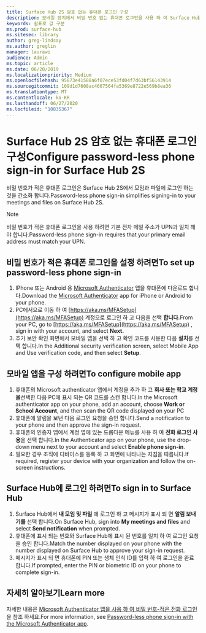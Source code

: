 ```yaml
---
title: Surface Hub 2S 암호 없는 휴대폰 로그인 구성
description: 모바일 장치에서 비밀 번호 없는 휴대폰 로그인을 사용 하 여 Surface Hub 2S에 로그인 하는 방법을 알아봅니다.
keywords: 쉼표로 값 구분
ms.prod: surface-hub
ms.sitesec: library
author: greg-lindsay
ms.author: greglin
manager: laurawi
audience: Admin
ms.topic: article
ms.date: 06/20/2019
ms.localizationpriority: Medium
ms.openlocfilehash: 95873e41588a6f07ece53fd04f7d63bf56143914
ms.sourcegitcommit: 109d1d7608ac4667564fa5369e8722e569b8ea36
ms.translationtype: MT
ms.contentlocale: ko-KR
ms.lasthandoff: 06/27/2020
ms.locfileid: "10835367"
---
```

# <span data-ttu-id="c941b-104">Surface Hub 2S 암호 없는 휴대폰 로그인 구성</span><span class="sxs-lookup"><span data-stu-id="c941b-104">Configure password-less phone sign-in  for Surface Hub 2S</span></span>

<span data-ttu-id="c941b-105">비밀 번호가 적은 휴대폰 로그인은 Surface Hub 2S에서 모임과 파일에 로그인 하는 것을 간소화 합니다.</span><span class="sxs-lookup"><span data-stu-id="c941b-105">Password-less phone sign-in simplifies signing-in to your meetings and files on Surface Hub 2S.</span></span>

> [!NOTE]
> <span data-ttu-id="c941b-106">비밀 번호가 적은 휴대폰 로그인을 사용 하려면 기본 전자 메일 주소가 UPN과 일치 해야 합니다.</span><span class="sxs-lookup"><span data-stu-id="c941b-106">Password-less phone sign-in requires that your primary email address must match your UPN.</span></span>

## <span data-ttu-id="c941b-107">비밀 번호가 적은 휴대폰 로그인을 설정 하려면</span><span class="sxs-lookup"><span data-stu-id="c941b-107">To set up password-less phone sign-in</span></span>

1. <span data-ttu-id="c941b-108">IPhone 또는 Android 용 [Microsoft Authenticator](https://www.microsoft.com/account/authenticator) 앱을 휴대폰에 다운로드 합니다.</span><span class="sxs-lookup"><span data-stu-id="c941b-108">Download the [Microsoft Authenticator](https://www.microsoft.com/account/authenticator) app for iPhone or Android to your phone.</span></span>
2. <span data-ttu-id="c941b-109">PC에서으로 이동 하 여 [https://aka.ms/MFASetup](https://aka.ms/MFASetup) 계정으로 로그인 하 고 다음을 선택 **합니다.**</span><span class="sxs-lookup"><span data-stu-id="c941b-109">From your PC, go to [https://aka.ms/MFASetup](https://aka.ms/MFASetup) , sign in with your account, and select **Next.**</span></span>
3. <span data-ttu-id="c941b-110">추가 보안 확인 화면에서 모바일 앱을 선택 하 고 확인 코드를 사용한 다음 **설치**를 선택 합니다.</span><span class="sxs-lookup"><span data-stu-id="c941b-110">In the Additional security verification screen, select Mobile App and Use verification code, and then select **Setup**.</span></span>

## <span data-ttu-id="c941b-111">모바일 앱을 구성 하려면</span><span class="sxs-lookup"><span data-stu-id="c941b-111">To configure mobile app</span></span>

1. <span data-ttu-id="c941b-112">휴대폰의 Microsoft authenticator 앱에서 계정을 추가 하 고 **회사 또는 학교 계정을**선택한 다음 PC에 표시 되는 QR 코드를 스캔 합니다.</span><span class="sxs-lookup"><span data-stu-id="c941b-112">In the Microsoft authenticator app on your phone, add an account, choose **Work or School Account**, and then scan the QR code displayed on your PC</span></span>
2. <span data-ttu-id="c941b-113">휴대폰에 알림을 보낸 다음 로그인 요청을 승인 합니다.</span><span class="sxs-lookup"><span data-stu-id="c941b-113">Send a notification to your phone and then approve the sign-in request.</span></span>
3. <span data-ttu-id="c941b-114">휴대폰의 인증자 앱에서 계정 옆에 있는 드롭다운 메뉴를 사용 하 여 **전화 로그인 사용**을 선택 합니다.</span><span class="sxs-lookup"><span data-stu-id="c941b-114">In the Authenticator app on your phone, use the drop-down menu next to your account and select **Enable phone sign-in**.</span></span>
4. <span data-ttu-id="c941b-115">필요한 경우 조직에 디바이스를 등록 하 고 화면에 나타나는 지침을 따릅니다.</span><span class="sxs-lookup"><span data-stu-id="c941b-115">If required, register your device with your organization and follow the on-screen instructions.</span></span>

## <span data-ttu-id="c941b-116">Surface Hub에 로그인 하려면</span><span class="sxs-lookup"><span data-stu-id="c941b-116">To sign in to Surface Hub</span></span>

1. <span data-ttu-id="c941b-117">Surface Hub에서 **내 모임 및 파일** 에 로그인 하 고 메시지가 표시 되 면 **알림 보내기를** 선택 합니다.</span><span class="sxs-lookup"><span data-stu-id="c941b-117">On Surface Hub, sign into **My meetings and files** and select **Send notification** when prompted.</span></span>
2. <span data-ttu-id="c941b-118">휴대폰에 표시 되는 번호와 Surface Hub에 표시 된 번호를 일치 하 여 로그인 요청을 승인 합니다.</span><span class="sxs-lookup"><span data-stu-id="c941b-118">Match the number displayed on your phone with the number displayed on Surface Hub to approve your sign-in request.</span></span>
3. <span data-ttu-id="c941b-119">메시지가 표시 되 면 휴대폰에 PIN 또는 생체 인식 ID를 입력 하 여 로그인을 완료 합니다.</span><span class="sxs-lookup"><span data-stu-id="c941b-119">If prompted, enter the PIN or biometric ID on your phone to complete sign-in.</span></span>

## <span data-ttu-id="c941b-120">자세히 알아보기</span><span class="sxs-lookup"><span data-stu-id="c941b-120">Learn more</span></span>
<span data-ttu-id="c941b-121">자세한 내용은 [Microsoft Authenticator 앱을 사용 하 여 비밀 번호-적은 전화 로그인](https://docs.microsoft.com/azure/active-directory/authentication/howto-authentication-phone-sign-in)을 참조 하세요.</span><span class="sxs-lookup"><span data-stu-id="c941b-121">For more information, see [Password-less phone sign-in with the Microsoft Authenticator app](https://docs.microsoft.com/azure/active-directory/authentication/howto-authentication-phone-sign-in).</span></span>
